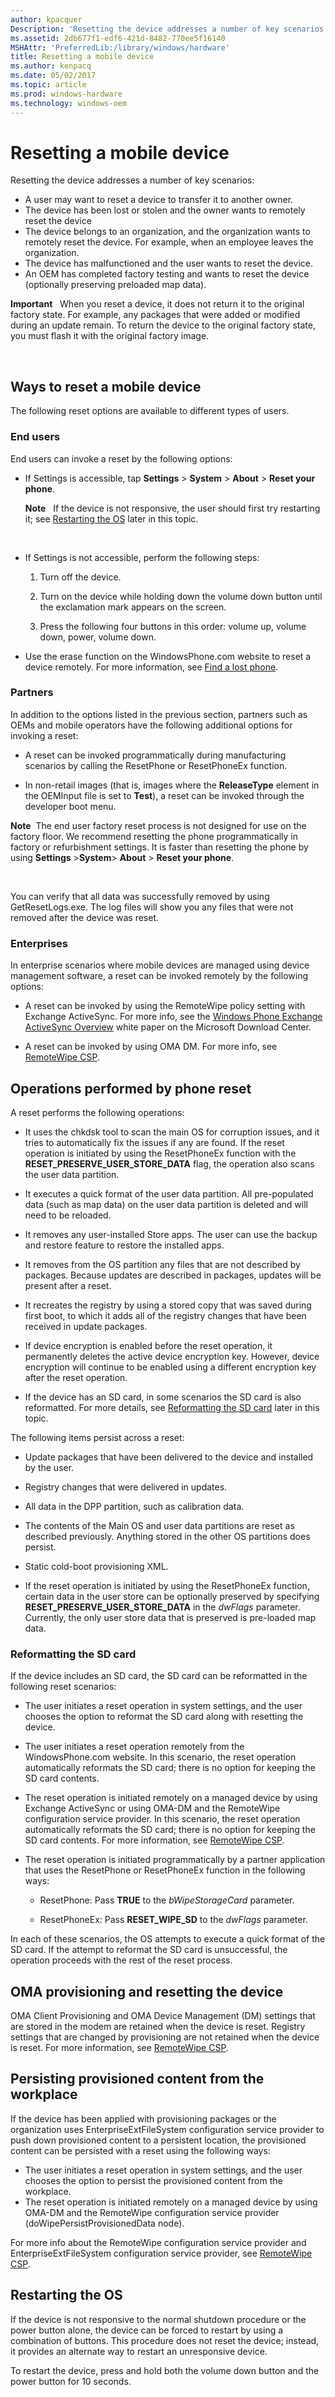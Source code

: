 ```yaml
---
author: kpacquer
Description: 'Resetting the device addresses a number of key scenarios: A user may want to reset a device to transfer it to another owner.'
ms.assetid: 2db677f1-edf6-421d-8482-770ee5f16140
MSHAttr: 'PreferredLib:/library/windows/hardware'
title: Resetting a mobile device
ms.author: kenpacq
ms.date: 05/02/2017
ms.topic: article
ms.prod: windows-hardware
ms.technology: windows-oem
---
```


# Resetting a mobile device


Resetting the device addresses a number of key scenarios:

-   A user may want to reset a device to transfer it to another owner.
-   The device has been lost or stolen and the owner wants to remotely reset the device
-   The device belongs to an organization, and the organization wants to remotely reset the device. For example, when an employee leaves the organization.
-   The device has malfunctioned and the user wants to reset the device.
-   An OEM has completed factory testing and wants to reset the device (optionally preserving preloaded map data).

**Important**  
When you reset a device, it does not return it to the original factory state. For example, any packages that were added or modified during an update remain. To return the device to the original factory state, you must flash it with the original factory image.

 

## <span id="Ways_to_reset_a_mobile_device"></span><span id="ways_to_reset_a_mobile_device"></span><span id="WAYS_TO_RESET_A_MOBILE_DEVICE"></span>Ways to reset a mobile device


The following reset options are available to different types of users.

### <span id="End_users"></span><span id="end_users"></span><span id="END_USERS"></span>End users

End users can invoke a reset by the following options:

-   If Settings is accessible, tap **Settings** &gt; **System** &gt; **About** &gt; **Reset your phone**.

    **Note**  
    If the device is not responsive, the user should first try restarting it; see [Restarting the OS](#restarting) later in this topic.

     

-   If Settings is not accessible, perform the following steps:

    1.  Turn off the device.

    2.  Turn on the device while holding down the volume down button until the exclamation mark appears on the screen.

    3.  Press the following four buttons in this order: volume up, volume down, power, volume down.

-   Use the erase function on the WindowsPhone.com website to reset a device remotely. For more information, see [Find a lost phone](http://www.windowsphone.com/how-to/wp8/basics/find-a-lost-phone).

### <span id="Partners"></span><span id="partners"></span><span id="PARTNERS"></span>Partners

In addition to the options listed in the previous section, partners such as OEMs and mobile operators have the following additional options for invoking a reset:

-   A reset can be invoked programmatically during manufacturing scenarios by calling the ResetPhone or ResetPhoneEx function.

-   In non-retail images (that is, images where the **ReleaseType** element in the OEMInput file is set to **Test**), a reset can be invoked through the developer boot menu.

**Note**  The end user factory reset process is not designed for use on the factory floor. We recommend resetting the phone programmatically in factory or refurbishment settings. It is faster than resetting the phone by using **Settings** &gt;**System**&gt; **About** &gt; **Reset your phone**.

 

You can verify that all data was successfully removed by using GetResetLogs.exe. The log files will show you any files that were not removed after the device was reset.

### <span id="Enterprises"></span><span id="enterprises"></span><span id="ENTERPRISES"></span>Enterprises

In enterprise scenarios where mobile devices are managed using device management software, a reset can be invoked remotely by the following options:

-   A reset can be invoked by using the RemoteWipe policy setting with Exchange ActiveSync. For more info, see the [Windows Phone Exchange ActiveSync Overview](http://go.microsoft.com/fwlink/?LinkId=270085) white paper on the Microsoft Download Center.

-   A reset can be invoked by using OMA DM. For more info, see [RemoteWipe CSP](http://go.microsoft.com/fwlink/p/?LinkId=708418).

## <span id="Operations_performed_by_phone_reset"></span><span id="operations_performed_by_phone_reset"></span><span id="OPERATIONS_PERFORMED_BY_PHONE_RESET"></span>Operations performed by phone reset


A reset performs the following operations:

-   It uses the chkdsk tool to scan the main OS for corruption issues, and it tries to automatically fix the issues if any are found. If the reset operation is initiated by using the ResetPhoneEx function with the **RESET\_PRESERVE\_USER\_STORE\_DATA** flag, the operation also scans the user data partition.

-   It executes a quick format of the user data partition. All pre-populated data (such as map data) on the user data partition is deleted and will need to be reloaded.

-   It removes any user-installed Store apps. The user can use the backup and restore feature to restore the installed apps.

-   It removes from the OS partition any files that are not described by packages. Because updates are described in packages, updates will be present after a reset.

-   It recreates the registry by using a stored copy that was saved during first boot, to which it adds all of the registry changes that have been received in update packages.

-   If device encryption is enabled before the reset operation, it permanently deletes the active device encryption key. However, device encryption will continue to be enabled using a different encryption key after the reset operation.

-   If the device has an SD card, in some scenarios the SD card is also reformatted. For more details, see [Reformatting the SD card](#sdcard) later in this topic.

The following items persist across a reset:

-   Update packages that have been delivered to the device and installed by the user.

-   Registry changes that were delivered in updates.

-   All data in the DPP partition, such as calibration data.

-   The contents of the Main OS and user data partitions are reset as described previously. Anything stored in the other OS partitions does persist.

-   Static cold-boot provisioning XML.

-   If the reset operation is initiated by using the ResetPhoneEx function, certain data in the user store can be optionally preserved by specifying **RESET\_PRESERVE\_USER\_STORE\_DATA** in the *dwFlags* parameter. Currently, the only user store data that is preserved is pre-loaded map data.

### <span id="sdcard"></span><span id="SDCARD"></span>Reformatting the SD card

If the device includes an SD card, the SD card can be reformatted in the following reset scenarios:

-   The user initiates a reset operation in system settings, and the user chooses the option to reformat the SD card along with resetting the device.

-   The user initiates a reset operation remotely from the WindowsPhone.com website. In this scenario, the reset operation automatically reformats the SD card; there is no option for keeping the SD card contents.

-   The reset operation is initiated remotely on a managed device by using Exchange ActiveSync or using OMA-DM and the RemoteWipe configuration service provider. In this scenario, the reset operation automatically reformats the SD card; there is no option for keeping the SD card contents. For more information, see [RemoteWipe CSP](http://go.microsoft.com/fwlink/p/?LinkId=708418).

-   The reset operation is initiated programmatically by a partner application that uses the ResetPhone or ResetPhoneEx function in the following ways:

    -   ResetPhone: Pass **TRUE** to the *bWipeStorageCard* parameter.

    -   ResetPhoneEx: Pass **RESET\_WIPE\_SD** to the *dwFlags* parameter.

In each of these scenarios, the OS attempts to execute a quick format of the SD card. If the attempt to reformat the SD card is unsuccessful, the operation proceeds with the rest of the reset process.

## <span id="OMA_provisioning_and_resetting_the_device"></span><span id="oma_provisioning_and_resetting_the_device"></span><span id="OMA_PROVISIONING_AND_RESETTING_THE_DEVICE"></span>OMA provisioning and resetting the device


OMA Client Provisioning and OMA Device Management (DM) settings that are stored in the modem are retained when the device is reset. Registry settings that are changed by provisioning are not retained when the device is reset. For more information, see [RemoteWipe CSP](http://go.microsoft.com/fwlink/p/?LinkId=708418).

## <span id="Persisting_provisioned_content_from_the_workplace"></span><span id="persisting_provisioned_content_from_the_workplace"></span><span id="PERSISTING_PROVISIONED_CONTENT_FROM_THE_WORKPLACE"></span>Persisting provisioned content from the workplace


If the device has been applied with provisioning packages or the organization uses EnterpriseExtFileSystem configuration service provider to push down provisioned content to a persistent location, the provisioned content can be persisted with a reset using the following ways:

-   The user initiates a reset operation in system settings, and the user chooses the option to persist the provisioned content from the workplace.
-   The reset operation is initiated remotely on a managed device by using OMA-DM and the RemoteWipe configuration service provider (doWipePersistProvisionedData node).

For more info about the RemoteWipe configuration service provider and EnterpriseExtFileSystem configuration service provider, see [RemoteWipe CSP](http://go.microsoft.com/fwlink/p/?LinkId=708418).

## <span id="Restarting"></span><span id="restarting"></span><span id="RESTARTING"></span>Restarting the OS


If the device is not responsive to the normal shutdown procedure or the power button alone, the device can be forced to restart by using a combination of buttons. This procedure does not reset the device; instead, it provides an alternate way to restart an unresponsive device.

To restart the device, press and hold both the volume down button and the power button for 10 seconds.

 

 





